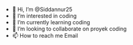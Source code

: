 - 👋 Hi, I’m @Siddannur25
- 👀 I’m interested in coding
- 🌱 I’m currently learning coding
- 💞️ I’m looking to collaborate on proyek coding
- 📫 How to reach me Email

<!---
Siddannur25/Siddannur25 is a ✨ special ✨ repository because its `README.md` (this file) appears on your GitHub profile.
You can click the Preview link to take a look at your changes.
--->
